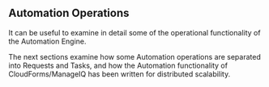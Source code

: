 ## Automation Operations

It can be useful to examine in detail some of the operational functionality of the Automation Engine.

The next sections examine how some Automation operations are separated into Requests and Tasks, and how the Automation functionality of CloudForms/ManageIQ has been written for distributed scalability.